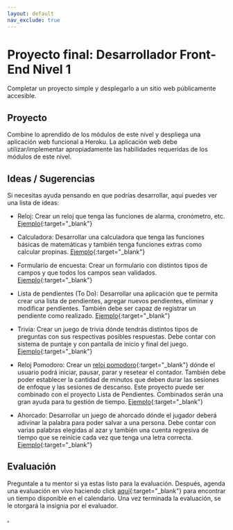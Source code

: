 ```yaml
---
layout: default
nav_exclude: true
---
```

# Proyecto final: Desarrollador Front-End Nivel 1

Completar un proyecto simple y desplegarlo a un sitio web públicamente accesible.

## Proyecto

Combine lo aprendido de los módulos de este nivel y despliega una aplicación web funcional a Heroku. La aplicación web debe utilizar/implementar apropiadamente las habilidades requeridas de los módulos de este nivel.

## Ideas / Sugerencias

Si necesitas ayuda pensando en que podrías desarrollar, aquí puedes ver una lista de ideas:

* Reloj: Crear un reloj que tenga las funciones de alarma, cronómetro, etc. [Ejemplo](https://codepen.io/codifiedconcepts/full/bwgxRq){:target="_blank"}

* Calculadora: Desarrollar una calculadora que tenga las funciones básicas de matemáticas y también tenga funciones extras como calcular propinas. [Ejemplo](https://codepen.io/cphemm/full/reNwWd){:target="_blank"}

* Formulario de encuesta: Crear un formulario con distintos tipos de campos y que todos los campos sean validados. [Ejemplo](https://codepen.io/SitePoint/full/akPoad){:target="_blank"}

* Lista de pendientes (To Do): Desarrollar una aplicación que te permita crear una lista de pendientes, agregar nuevos pendientes, eliminar y modificar pendientes. También debe ser capaz de registrar un pendiente como realizado. [Ejemplo](https://codepen.io/JohnPaulFich/full/MXmzzM){:target="_blank"}

* Trivia: Crear un juego de trivia dónde tendrás distintos tipos de preguntas con sus respectivas posibles respuestas. Debe contar con sistema de puntaje y con pantalla de inicio y final del juego. [Ejemplo](https://codepen.io/SitePoint/full/GmPjjL){:target="_blank"}

* Reloj Pomodoro: Crear un [reloj pomodoro](https://blog.trello.com/es/tecnica-pomodoro){:target="_blank"} dónde el usuario podrá iniciar, pausar, parar y resetear el contador. También debe poder establecer la cantidad de minutos que deben durar las sesiones de enfoque y las sesiones de descanso.
Este proyecto puede ser combinado con el proyecto Lista de Pendientes. Combinados serán una gran ayuda para tu gestión de tiempo. [Ejemplo](https://pomofocus.io/){:target="_blank"}

* Ahorcado: Desarrollar un juego de ahorcado dónde el jugador deberá adivinar la palabra para poder salvar a una persona. Debe contar con varias palabras elegidas al azar y también una cuenta regresiva de tiempo que se reinicie cada vez que tenga una letra correcta. [Ejemplo](https://goodatcode.github.io/javascripthangman/){:target="_blank"}

## Evaluación

Preguntale a tu mentor si ya estas listo para la evaluación. Después, agenda una evaluación en vivo haciendo click [aquí](https://webdev.codex.academy/capstone-eval-1?badge=AiwQow-qSKyuxASGZZIORA){:target="_blank"} para encontrar un tiempo disponible en el calendario. Una vez terminada la evaluación, se le otorgará la insignia por el evaluador.

[.](level-1)